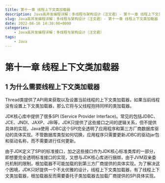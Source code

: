 ```yaml
---
title: 第十一章 线程上下文类加载器
description: Java高并发编程详解：多线程与架构设计（汪文君）- 第十一章 线程上下文类加载器
slug: Java高并发编程详解：多线程与架构设计（汪文君）- 第十一章 线程上下文类加载器
date: 2022-08-16 14:30:00+0000
categories:
    - Java高并发编程详解：多线程与架构设计（汪文君）
tags:
    - Java
---
```


# 第十一章 线程上下文类加载器

## 1 为什么需要线程上下文类加载器

Thread类提供了API用来获取以及设置当前线程的上下文类加载器，如果当前线程没有设置上下文类加载器，那么它将与父线程抱持同样的类加载器。

JDK核心库中提供了很多SPI (Service Provider Interface)。常见的包括JDBC、JCE、JNDI、JAXP、JBI等，JDK只提供了这些接口之间的逻辑关系，但不提供具体的实现。Java使用 JDBC这个SPI完全透明了应用程序和第三方厂商数据库驱动的具体实现。不管数据库类型如何切换，应用程序只需要更新JDBC的驱动jar包和驱动名称，而不需要进行任何更新。

由于JDK定义了SPI的标准接口，加之这些接口作为JDK核心标准类库的一部分，即想要完全透明标准接口的实现，又想与JDK核心库进行捆绑，由于JVM双亲委托机制的限制，根加载器不可能加载的到第三方厂商提供的具体实现。为了解决这个困境，JDK只好提供一个不太优雅的设计，线程上下文类加载器，有了线程上下文类加载器，根加载器反而需要委托子类加载器去加载厂商提供的SPI具体实现。

